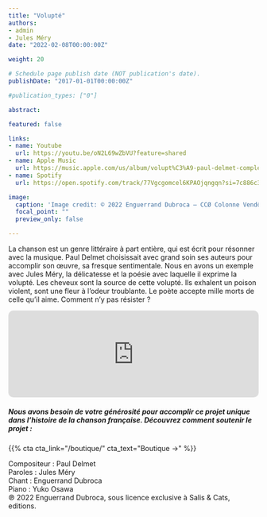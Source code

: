 ```yaml
---
title: "Volupté"
authors:
- admin
- Jules Méry
date: "2022-02-08T00:00:00Z"

weight: 20

# Schedule page publish date (NOT publication's date).
publishDate: "2017-01-01T00:00:00Z"

#publication_types: ["0"]

abstract: 

featured: false

links:
- name: Youtube
  url: https://youtu.be/oN2L69wZbVU?feature=shared
- name: Apple Music
  url: https://music.apple.com/us/album/volupt%C3%A9-paul-delmet-complete-songs/1607112439?i=1607112455
- name: Spotify
  url: https://open.spotify.com/track/77Vgcgomcel6KPAOjqngqn?si=7c886c39a11046c1

image:
  caption: 'Image credit: © 2022 Enguerrand Dubroca – CCØ Colonne Vendôme vers 1890, par Hippolyte Blancard – Paris Collections / Musée Carnavalet'
  focal_point: ""
  preview_only: false

---
```


La chanson est un genre littéraire à part entière, qui est écrit pour résonner avec la musique. Paul Delmet choisissait avec grand soin ses auteurs pour accomplir son œuvre, sa fresque sentimentale. Nous en avons un exemple avec Jules Méry, la délicatesse et la poésie avec laquelle il exprime la volupté. Les cheveux sont la source de cette volupté. Ils exhalent un poison violent, sont une fleur à l’odeur troublante. Le poète accepte mille morts de celle qu’il aime. Comment n’y pas résister ?


<iframe allow="autoplay *; encrypted-media *; fullscreen *; clipboard-write" frameborder="0" height="175" style="width:100%;max-width:720px;overflow:hidden;border-radius:10px;" sandbox="allow-forms allow-popups allow-same-origin allow-scripts allow-storage-access-by-user-activation allow-top-navigation-by-user-activation" src="https://embed.music.apple.com/us/album/volupt%C3%A9-paul-delmet-complete-songs/1607112439?i=1607112455"></iframe>

##### Nous avons besoin de votre générosité pour accomplir ce projet unique dans l’histoire de la chanson française. Découvrez comment soutenir le projet :
{{% cta cta_link="/boutique/" cta_text="Boutique →" %}}

<p>Compositeur : Paul Delmet <br>
Paroles : Jules Méry<br>
Chant : Enguerrand Dubroca<br>
Piano : Yuko Osawa<br>
℗ 2022 Enguerrand Dubroca, sous licence exclusive à Salis & Cats, editions.</p>


